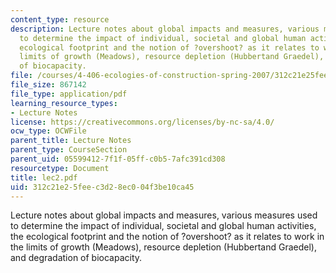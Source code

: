 ```yaml
---
content_type: resource
description: Lecture notes about global impacts and measures, various measures used
  to determine the impact of individual, societal and global human activities, the
  ecological footprint and the notion of ?overshoot? as it relates to work in the
  limits of growth (Meadows), resource depletion (Hubbertand Graedel), and degradation
  of biocapacity.
file: /courses/4-406-ecologies-of-construction-spring-2007/312c21e25feec3d28ec004f3be10ca45_lec2.pdf
file_size: 867142
file_type: application/pdf
learning_resource_types:
- Lecture Notes
license: https://creativecommons.org/licenses/by-nc-sa/4.0/
ocw_type: OCWFile
parent_title: Lecture Notes
parent_type: CourseSection
parent_uid: 05599412-7f1f-05ff-c0b5-7afc391cd308
resourcetype: Document
title: lec2.pdf
uid: 312c21e2-5fee-c3d2-8ec0-04f3be10ca45
---
```

Lecture notes about global impacts and measures, various measures used to determine the impact of individual, societal and global human activities, the ecological footprint and the notion of ?overshoot? as it relates to work in the limits of growth (Meadows), resource depletion (Hubbertand Graedel), and degradation of biocapacity.